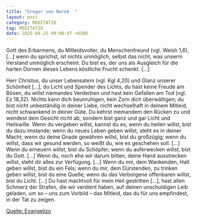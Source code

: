 ```yaml
---
title: "Gregor von Narek  "
layout: post
category: MEDITATIO
tag: MEDITATIO
date: 2025-04-25 09:00:47 +0100
---
```

Gott des Erbarmens, du Mitleidsvoller, du Menschenfreund (vgl. Weish 1,6), [...] wenn du sprichst, ist nichts unmöglich, selbst das nicht, was unserm Verstand unmöglich erscheint. Du bist es, der uns als Ausgleich für die harten Dornen dieses Lebens köstliche Frucht schenkt. [...]
 
Herr Christus, du unser Lebensatem (vgl.<!--more--> Kgl 4,20) und Glanz unserer Schönheit […], du Licht und Spender des Lichts, du hast keine Freude am Bösen, du willst niemandes Verderben und hast kein Gefallen am Tod (vgl. Ez 18,32). Nichts kann dich beunruhigen, kein Zorn dich überwältigen; du bist nicht unbeständig in deiner Liebe, nicht wechselhaft in deinem Mitleid, nicht schwankend in deiner Güte. Du kehrst niemandem den Rücken zu und wendest dein Gesicht nicht ab, sondern bist ganz und gar Licht und Heilswille. Wenn du vergeben willst, kannst du es; wenn du heilen willst, bist du dazu imstande; wenn du neues Leben geben willst, steht es in deiner Macht; wenn du deine Gnade gewähren willst, bist du großzügig; wenn du willst, dass wir gesund werden, so weißt du, wie es geschehen soll. […] Wenn du erneuern willst, bist du Schöpfer; wenn du auferwecken willst, bist du Gott. [...] Wenn du, noch ehe wir darum bitten, deine Hand ausstrecken willst, steht dir alles zur Verfügung. [...] Wenn du mir, dem Wankenden, Halt geben willst, bist du ein Fels; wenn du mir, dem Dürstenden, zu trinken geben willst, bist du eine Quelle; wenn du das Verborgene offenbaren willst, bist du Licht. [...]
Du hast machtvoll für mein Heil gestritten […], hast allen Schmerz der Strafen, die wir verdient haben, auf deinen unschuldigen Leib geladen, um so – uns zum Vorbild – das Mitleid, das du für uns empfindest, in der Tat zu zeigen.
 

[Quelle: Evangelizo](https://evangeliumtagfuertag.org/DE/gospel)
